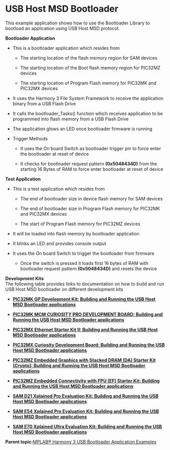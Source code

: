 # USB Host MSD Bootloader

This example application shows how to use the Bootloader Library to bootload an application using USB Host MSD protocol.

**Bootloader Application**

-   This is a bootloader application which resides from

    -   The starting location of the flash memory region for SAM devices

    -   The starting location of the Boot flash memory region for PIC32MZ devices

    -   The starting location of Program Flash memory for PIC32MK and PIC32MX devices

-   It uses the Harmony 3 File System Framework to receive the application binary from a USB Flash Drive

-   It calls the bootloader\_Tasks\(\) function which receives application to be programmed into flash memory from a USB Flash Drive

-   The application glows an LED once bootloader firmware is running

-   Trigger Methods

    -   It uses the On board Switch as bootloader trigger pin to force enter the bootloader at reset of device

    -   It checks for bootloader request pattern **\(0x5048434D\)** from the starting 16 Bytes of RAM to force enter bootloader at reset of device


**Test Application**

-   This is a test application which resides from

    -   The end of bootloader size in device flash memory for SAM devices

    -   The end of bootloader size in Program Flash memory for PIC32MK and PIC32MX devices

    -   The start of Program Flash memory for PIC32MZ devices

-   It will be loaded into flash memory by bootloader application

-   It blinks an LED and provides console output

-   It uses the On board Switch to trigger the bootloader from firmware

    -   Once the switch is pressed it loads first 16 bytes of RAM with bootloader request pattern **\(0x5048434D\)** and resets the device


**Development Kits**<br />The following table provides links to documentation on how to build and run USB Host MSD bootloader on different development kits

-   **[PIC32MK GP Development Kit: Building and Running the USB Host MSD Bootloader applications](GUID-59114840-23B8-4382-B1B2-FC3F900B73A6.md)**  

-   **[PIC32MK MCM CURIOSITY PRO DEVELOPMENT BOARD: Building and Running the USB Host MSD Bootloader applications](GUID-4684ACE5-9A94-401F-B707-61D9AC987399.md)**  

-   **[PIC32MX Ethernet Starter Kit II: Building and Running the USB Host MSD Bootloader applications](GUID-18FB5DBB-AF40-4299-A893-5536B6539C20.md)**  

-   **[PIC32MX Curiosity Development Board: Building and Running the USB Host MSD Bootloader applications](GUID-3D43D557-6B00-4D55-AF15-03A6ABF55392.md)**  

-   **[PIC32MZ Embedded Graphics with Stacked DRAM \(DA\) Starter Kit \(Crypto\): Building and Running the USB Host MSD Bootloader applications](GUID-EF9BBE4B-F5EA-41C5-A7C1-D21CBB70CD72.md)**  

-   **[PIC32MZ Embedded Connectivity with FPU \(EF\) Starter Kit: Building and Running the USB Host MSD Bootloader applications](GUID-B5F98AE2-5EFE-44B2-8891-364D00AD3594.md)**  

-   **[SAM D21 Xplained Pro Evaluation Kit: Building and Running the USB Host MSD Bootloader applications](GUID-953B067B-7FCC-4D1E-B8E5-CD2E91DAA117.md)**  

-   **[SAM E54 Xplained Pro Evaluation Kit: Building and Running the USB Host MSD Bootloader applications](GUID-E3580F48-6F72-4A06-9EAE-00442E8AE2E1.md)**  

-   **[SAM E70 Xplained Ultra Evaluation Kit: Building and Running the USB Host MSD Bootloader applications](GUID-06EC05FD-2A38-4DCE-83BA-DF2BD704C0F5.md)**  


**Parent topic:**[MPLAB® Harmony 3 USB Bootloader Application Examples](GUID-D9259E38-FF3C-4110-9A8C-4A2CAA74A6D1.md)

